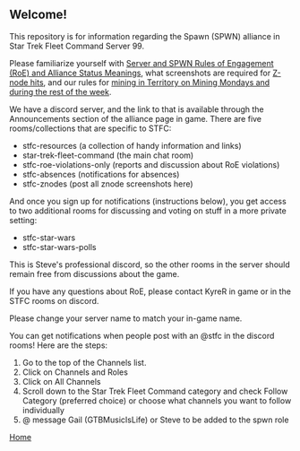 ## Welcome!

This repository is for information regarding the Spawn (SPWN) alliance in Star Trek Fleet Command Server 99.

Please familiarize yourself with [Server and SPWN Rules of Engagement (RoE) and Alliance Status Meanings](https://github.com/SpawnSPWN/SPWN/blob/main/RoE.md), what screenshots are required for [Z-node hits](https://github.com/SpawnSPWN/SPWN/blob/main/Z-node%20Screenshots.md), and our rules for [mining in Territory on Mining Mondays and during the rest of the week](https://github.com/SpawnSPWN/SPWN/blob/main/TerritoryMining.md).

We have a discord server, and the link to that is available through the Announcements section of the alliance page in game. There are five rooms/collections that are specific to STFC:
- stfc-resources (a collection of handy information and links)
- star-trek-fleet-command (the main chat room)
- stfc-roe-violations-only (reports and discussion about RoE violations)
- stfc-absences (notifications for absences)
- stfc-znodes (post all znode screenshots here)

And once you sign up for notifications (instructions below), you get access to two additional rooms for discussing and voting on stuff in a more private setting:
- stfc-star-wars
- stfc-star-wars-polls

This is Steve's professional discord, so the other rooms in the server should remain free from discussions about the game.

If you have any questions about RoE, please contact KyreR in game or in the STFC rooms on discord.

Please change your server name to match your in-game name.

You can get notifications when people post with an @stfc in the discord rooms! Here are the steps:
1. Go to the top of the Channels list.
2. Click on Channels and Roles
3. Click on All Channels
4. Scroll down to the Star Trek Fleet Command category and check Follow Category (preferred choice) or choose what channels you want to follow individually
5. @ message Gail (GTBMusicIsLife) or Steve to be added to the spwn role

[Home](https://github.com/SpawnSPWN/SPWN)
